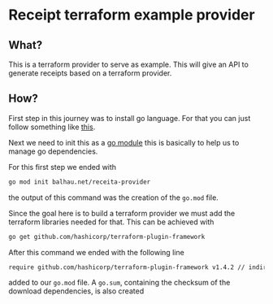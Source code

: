 # Receipt terraform example provider

## What?

This is a terraform provider to serve as example. This will give an API to generate receipts based on a terraform 
provider.

## How?

First step in this journey was to install go language. For that you can just follow something like [this](https://go.dev/doc/install).

Next we need to init this as a [go module](https://go.dev/doc/tutorial/create-module) this is basically to help us to manage go dependencies.

For this first step we ended with

```sh
go mod init balhau.net/receita-provider 
```

the output of this command was the creation of the `go.mod` file. 

Since the goal here is to build a terraform provider we must add the terraform libraries needed for that. This can be achieved with 

```sh
go get github.com/hashicorp/terraform-plugin-framework
```

After this command we ended with the following line 
```sh
require github.com/hashicorp/terraform-plugin-framework v1.4.2 // indirect
```

added to our `go.mod` file. A `go.sum`, containing the checksum of the download dependencies, is also created
